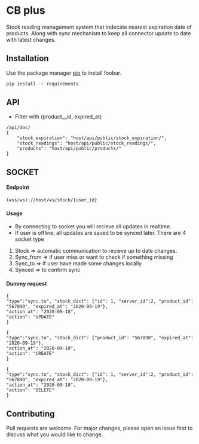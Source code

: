 # CB plus

Stock reading management system that indecate nearest expiration date of products. Along with sync mechanism to keep all connector update to date with latest changes.

## Installation

Use the package manager [pip](https://pip.pypa.io/en/stable/) to install foobar.

```bash
pip install -r requirements
```

## API 
* Filter with (product__id, expired_at)

```
/api/doc/
{
    "stock_expiration": "host/api/public/stock_expiration/",
    "stock_readings": "host/api/public/stock_readings/",
    "products": "host/api/public/products/"
}
```

## SOCKET
#### Endpoint

```
(wss/ws)://host/ws/stock/{user_id}
```
#### Usage
* By connecting to socket you will recieve all updates in realtime.
* If user is offline, all updates are saved to be synced later.
There are 4 socket type 
1. Stock => automatic communication to recieve up to date changes. 
2. Sync_from => if user miss or want to check if something missing
3. Sync_to => if user have made some changes locally
4. Synced => to confirm sync

#### Dummy request
```
{
"type":"sync.to", "stock_dict": {"id": 1, "server_id":2, "product_id": "567890", "expired_at": "2020-09-19"},
"action_at": "2020-09-18",
"action": "UPDATE"
}

{
"type":"sync.to", "stock_dict": {"product_id": "567890", "expired_at": "2020-09-19"},
"action_at": "2020-09-18",
"action": "CREATE"
}

{
"type":"sync.to", "stock_dict": {"id": 1, "server_id":2, "product_id": "567890", "expired_at": "2020-09-19"},
"action_at": "2020-09-18",
"action": "DELETE"
}
```


## Contributing
Pull requests are welcome. For major changes, please open an issue first to discuss what you would like to change.
